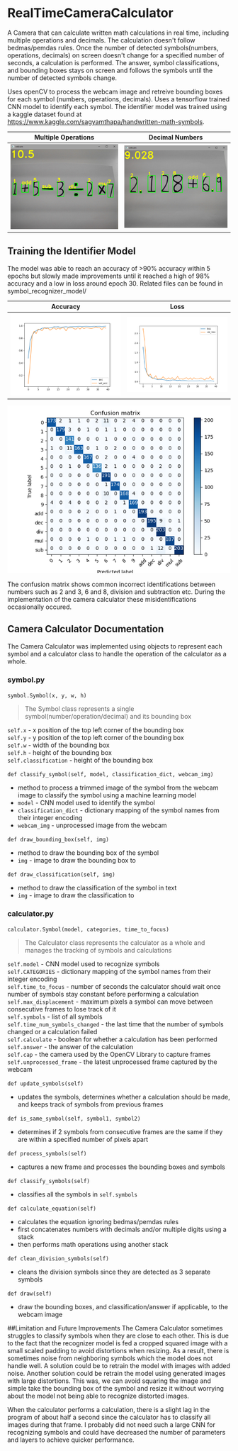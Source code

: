 # RealTimeCameraCalculator
A Camera that can calculate written math calculations in real time, including multiple operations and decimals. The calculation doesn't follow bedmas/pemdas rules. Once the number of detected symbols(numbers, operations, decimals) on screen doesn't change for a specified number of seconds, a calculation is performed. The answer, symbol classifications, and bounding boxes stays on screen and follows the symbols until the number of detected symbols change.

Uses openCV to process the webcam image and retreive bounding boxes for each symbol (numbers, operations, decimals). Uses a tensorflow trained CNN model to identify each symbol. The identifier model was trained using a kaggle dataset found at https://www.kaggle.com/sagyamthapa/handwritten-math-symbols. 

Multiple Operations            |  Decimal Numbers
:-------------------------:|:-------------------------:
![](https://github.com/chenalan02/CameraCalculator/blob/main/Readme%20Images/Screenshot%202021-08-30%20212950.png)  |  ![](https://github.com/chenalan02/CameraCalculator/blob/main/Readme%20Images/Screenshot%202021-08-30%20180311.png)

## Training the Identifier Model

The model was able to reach an accuracy of >90% accuracy within 5 epochs but slowly made improvements until it reached a high of 98% accuracy and a low in loss around epoch 30. Related files can be found in symbol_recognizer_model/

Accuracy          |  Loss
:-------------------------:|:-------------------------:
![](https://github.com/chenalan02/CameraCalculator/blob/main/Readme%20Images/acc.png)  |  ![](https://github.com/chenalan02/CameraCalculator/blob/main/Readme%20Images/loss.png)

![Confusion Matrix](https://github.com/chenalan02/CameraCalculator/blob/main/Readme%20Images/confusion%20matrix.png)

The confusion matrix shows common incorrect identifications between numbers such as 2 and 3, 6 and 8, division and subtraction etc. During the implementation of the camera calculator these misidentifications occasionally occured.

## Camera Calculator Documentation
The Camera Calculator was implemented using objects to represent each symbol and a calculator class to handle the operation of the calculator as a whole.

### symbol.py

`symbol.Symbol(x, y, w, h)`
> The Symbol class represents a single symbol(number/operation/decimal) and its bounding box

`self.x` - x position of the top left corner of the bounding box\
`self.y` - y position of the top left corner of the bounding box\
`self.w` - width of the bounding box\
`self.h` - height of the bounding box\
`self.classification` -  height of the bounding box

`def classify_symbol(self, model, classification_dict, webcam_img)`
* method to process a trimmed image of the symbol from the webcam image to classify the symbol using a machine learning model
* `model` - CNN model used to identify the symbol
* `classification_dict` - dictionary mapping of the symbol names from their integer encoding
* `webcam_img` - unprocessed image from the webcam

`def draw_bounding_box(self, img)`
* method to draw the bounding box of the symbol
* `img` - image to draw the bounding box to

`def draw_classification(self, img)`
* method to draw the classification of the symbol in text
* `img` - image to draw the classification to

### calculator.py

`calculator.Symbol(model, categories, time_to_focus)`
> The Calculator class represents the calculator as a whole and manages the tracking of symbols and calculations

`self.model` - CNN model used to recognize symbols\
`self.CATEGORIES` - dictionary mapping of the symbol names from their integer encoding\
`self.time_to_focus` - number of seconds the calculator should wait once number of symbols stay constant before performing a calculation\
`self.max_displacement` - maximum pixels a symbol can move between consecutive frames to lose track of it\
`self.symbols` - list of all symbols\
`self.time_num_symbols_changed` - the last time that the number of symbols changed or a calculation failed\
`self.calculate` - boolean for whether a calculation has been performed\
`self.answer` - the answer of the calculation\
`self.cap` - the camera used by the OpenCV Library to capture frames\
`self.unprocessed_frame` - the latest unprocessed frame captured by the webcam

`def update_symbols(self)`
* updates the symbols, determines whether a calculation should be made, and keeps track of symbols from previous frames

`def is_same_symbol(self, symbol1, symbol2)`
* determines if 2 symbols from consecutive frames are the same if they are within a specified number of pixels apart

`def process_symbols(self)`
* captures a new frame and processes the bounding boxes and symbols

`def classify_symbols(self)`
* classifies all the symbols in `self.symbols`

`def calculate_equation(self)`
* calculates the equation ignoring bedmas/pemdas rules
* first concatenates numbers with decimals and/or multiple digits using a stack
* then performs math operations using another stack

`def clean_division_symbols(self)`
* cleans the division symbols since they are detected as 3 separate symbols

`def draw(self)`
* draw the bounding boxes, and classification/answer if applicable, to the webcam image

##Limitation and Future Improvements
The Camera Calculator sometimes struggles to classify symbols when they are close to each other. This is due to the fact that the recognizer model is fed a cropped squared image with a small scaled padding to avoid distortions when resizing. As a result, there is sometimes noise from neighboring symbols which the model does not handle well. A solution could be to retrain the model with images with added noise. Another solution could be retrain the model using generated images with large distortions. This was, we can avoid squaring the image and simple take the bounding box of the symbol and resize it without worrying about the model not being able to recognize distorted images.

When the calculator performs a calculation, there is a slight lag in the program of about half a second since the calculator has to classify all images during that frame. I probably did not need such a large CNN for recognizing symbols and could have decreased the number of parameters and layers to achieve quicker performance.
